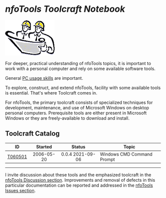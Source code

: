 <!-- index.md 0.0.2                 UTF-8                          2021-09-07
     ----1----|----2----|----3----|----4----|----5----|----6----|----7----|--*

                       NFOTOOLS TOOLCRAFT NOTEBOOK
     -->

# ***nfoTools** Toolcraft Notebook*

![Hard Hat Area](../images/hardhat-logo.gif)

For deeper, practical understanding of nfoTools topics, it is important to
work with a personal computer and rely on some available software tools.

General [PC usage skills](../skills) are important.

To explore, construct, and extend nfoTools, facility with some available tools
is essential.  That's where Toolcraft comes in.

For nfoTools, the primary toolcraft consists of specialized techniques for
development, maintenance, and use of Microsoft Windows on desktop personal
computers.  Prerequisite tools are either present in Microsoft Windows or
they are freely-available to download and install.

## Toolcraft Catalog

| **ID** | **Started** | **Status** | **Topic** |
|   :-:   |   :-:   |  :-:   |  ---  |
| [T060501](T060501) | 2006-05-20 | 0.0.4 2021-09-06 | Windows CMD Command Prompt |

----

I invite discussion about these tools and the emphasized toolcraft in the
[nfoTools Discussion section](https://github.com/orcmid/nfoTools/discussions).
Improvements and removal of defects in this particular documentation can be
reported and addressed in the
[nfoTools Issues section](https://github.com/orcmid/nfoTools/issues).

<!-- ----1----|----2----|----3----|----4----|----5----|----6----|----7----|--*

     0.0.2 2021-09-07T00:17Z Add introductory statement
     0.0.1 2021-09-06T19:11Z Catalog T060501
     0.0.0 2021-09-02T20:40Z Hardhat Image and empty Catalog

               *** end of docs/tools/index.md ***
     -->
